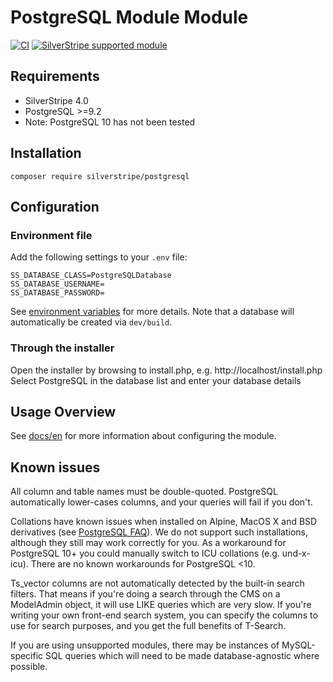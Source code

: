 # PostgreSQL Module Module

[![CI](https://github.com/silverstripe/silverstripe-postgresql/actions/workflows/ci.yml/badge.svg)](https://github.com/silverstripe/silverstripe-postgresql/actions/workflows/ci.yml)
[![SilverStripe supported module](https://img.shields.io/badge/silverstripe-supported-0071C4.svg)](https://www.silverstripe.org/software/addons/silverstripe-commercially-supported-module-list/)

## Requirements

* SilverStripe 4.0
* PostgreSQL >=9.2
* Note: PostgreSQL 10 has not been tested

## Installation

```
composer require silverstripe/postgresql
```

## Configuration

### Environment file

Add the following settings to your `.env` file:

```
SS_DATABASE_CLASS=PostgreSQLDatabase
SS_DATABASE_USERNAME=
SS_DATABASE_PASSWORD=
```

See [environment variables](https://docs.silverstripe.org/en/4/getting_started/environment_management) for more details. Note that a database will automatically be created via `dev/build`.

### Through the installer

Open the installer by browsing to install.php, e.g. http://localhost/install.php
Select PostgreSQL in the database list and enter your database details

## Usage Overview

See [docs/en](docs/en/README.md) for more information about configuring the module.
	
## Known issues

All column and table names must be double-quoted.  PostgreSQL automatically 
lower-cases columns, and your queries will fail if you don't.

Collations have known issues when installed on Alpine, MacOS X and BSD derivatives
(see [PostgreSQL FAQ](https://wiki.postgresql.org/wiki/FAQ#Why_do_my_strings_sort_incorrectly.3F)).
We do not support such installations, although they still may work correctly for you.
As a workaround for PostgreSQL 10+ you could manually switch to ICU collations (e.g. und-x-icu).
There are no known workarounds for PostgreSQL <10.

Ts_vector columns are not automatically detected by the built-in search 
filters.  That means if you're doing a search through the CMS on a ModelAdmin
object, it will use LIKE queries which are very slow.  If you're writing your 
own front-end search system, you can specify the columns to use for search 
purposes, and you get the full benefits of T-Search.

If you are using unsupported modules, there may be instances of MySQL-specific 
SQL queries which will need to be made database-agnostic where possible.
